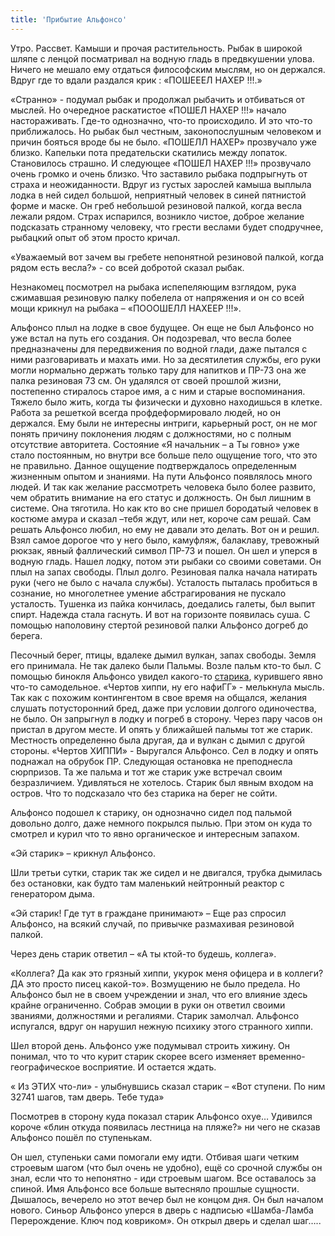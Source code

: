 ```yaml
---
title: 'Прибытие Альфонсо'
---
```


Утро. Рассвет. Камыши и прочая растительность. Рыбак в широкой шляпе с ленцой посматривал на водную гладь в предвкушении улова. Ничего не мешало ему отдаться философским мыслям, но он держался. Вдруг где то вдали раздался крик : «ПОШЕЕЕЛ НАХЕР !!!.»

«Странно» - подумал рыбак и продолжал рыбачить и отбиваться от мыслей. Но очередное раскатистое «ПОШЕЛ НАХЕР !!!» начало настораживать. Где-то однозначно, что-то происходило. И это что-то приближалось. Но рыбак был честным, законопослушным человеком и причин бояться вроде бы не было. «ПОШЕЛЛ НАХЕР» прозвучало уже близко. Капельки пота предательски скатились между лопаток. Становилось страшно. И следующее «ПОШЕЛ НАХЕР !!!» прозвучало очень громко и очень близко. Что заставило рыбака подпрыгнуть от страха и неожиданности. Вдруг из густых зарослей камыша выплыла лодка в ней сидел большой, неприятный человек в синей пятнистой форме и маске. Он греб небольшой резиновой палкой, когда весла лежали рядом. Страх испарился, возникло чистое, доброе желание подсказать странному человеку, что грести веслами будет сподручнее, рыбацкий опыт об этом просто кричал.

«Уважаемый вот зачем вы гребете непонятной резиновой палкой, когда рядом есть весла?» - со всей добротой сказал рыбак.

Незнакомец посмотрел на рыбака испепеляющим взглядом, рука сжимавшая резиновую палку побелела от напряжения и он со всей мощи крикнул на рыбака – «ПОООШЕЛЛ НАХЕЕР !!!».



Альфонсо плыл на лодке в свое будущее. Он еще не был Альфонсо но уже встал на путь его создания. Он подозревал, что весла более предназначены для передвижения по водной глади, даже пытался с ними разговаривать и махать ими. Но за десятилетия службы, его руки могли нормально держать только тару для напитков и ПР-73 она же палка резиновая 73 см. Он удалялся от своей прошлой жизни, постепенно стиралось старое имя, а с ним и старые воспоминания. Тяжело было жить, когда ты физически и духовно находишься в клетке. Работа за решеткой всегда профдеформировало людей, но он держался. Ему были не интересны интриги, карьерный рост, он не мог понять причину поклонения людям с должностями, но с полным отсутствие авторитета. Состояние «Я начальник – а Ты говно» уже стало постоянным, но внутри все больше пело ощущение того, что это не правильно. Данное ощущение подтверждалось определенным жизненным опытом и знаниями. На пути Альфонсо появлялось много людей. И так как желание рассмотреть человека было более развито, чем обратить внимание на его статус и должность. Он был лишним в системе. Она тяготила. Но как кто во сне пришел бородатый человек в костюме амура и сказал –тебя ждут, или нет, короче сам решай. Сам решать Альфонсо любил, но ему не давали это делать. Вот он и решил. Взял самое дорогое что у него было, камуфляж, балаклаву, тревожный рюкзак, явный фаллический символ ПР-73 и пошел. Он шел и уперся в водную гладь. Нашел лодку, потом эти рыбаки со своими советами. Он плыл на запах свободы. Плыл долго. Резиновая палка начала натирать руки (чего не было с начала службы). Усталость пыталась пробиться в сознание, но многолетнее умение абстрагирования не пускало усталость. Тушенка из пайка кончилась, доедались галеты, был выпит спирт. Надежда стала гаснуть. И вот на горизонте появилась суша. С помощью наполовину стертой резиновой палки Альфонсо догреб до берега.

Песочный берег, птицы, вдалеке дымил вулкан, запах свободы. Земля его принимала. Не так далеко были Пальмы. Возле пальм кто-то был. С помощью бинокля Альфонсо увидел какого-то [старика](http://lambopedia.ru/svyashennoe-korolevstvo-lambotero/nashi-ministerstva/ministerstvo-integracii/departament-vnutrennei-integracii/et-eril), курившего явно что-то самодельное. «Чертов хиппи, ну его нафиГГ» - мелькнула мысль. Так как с похожим контингентом в свое время на общался, желания слушать потусторонний бред, даже при условии долгого одиночества, не было. Он запрыгнул в лодку и погреб в сторону. Через пару часов он пристал в другом месте. И опять у ближайшей пальмы тот же старик. Местность определенно была другая, да и вулкан с дымил с другой стороны. «Чертов ХИППИ» - Выругался Альфонсо. Сел в лодку и опять поднажал на обрубок ПР. Следующая остановка не преподнесла сюрпризов. Та же пальма и тот же старик уже встречал своим безразличием. Удивляться не хотелось. Старик был явным входом на остров. Что то подсказало что без старика на берег не сойти.

Альфонсо подошел к старику, он однозначно сидел под пальмой довольно долго, даже немного покрылся пылью. При этом он куда то смотрел и курил что то явно органическое и интересным запахом.

«Эй старик» – крикнул Альфонсо.

Шли третьи сутки, старик так же сидел и не двигался, трубка дымилась без остановки, как будто там маленький нейтронный реактор с генератором дыма.

«Эй старик! Где тут в граждане принимают» – Еще раз спросил Альфонсо, на всякий случай, по привычке размахивая резиновой палкой.

Через день старик ответил – «А ты ктой-то будешь, коллега».

«Коллега? Да как это грязный хиппи, укурок меня офицера и в коллеги? ДА это просто писец какой-то». Возмущению не было предела. Но Альфонсо был не в своем учреждении и знал, что его влияние здесь крайне ограниченно. Собрав эмоции в руки он ответил своими званиями, должностями и регалиями. Старик замолчал. Альфонсо испугался, вдруг он нарушил нежную психику этого странного хиппи.

Шел второй день. Альфонсо уже подумывал строить хижину. Он понимал, что то что курит старик скорее всего изменяет временно-географическое восприятие. И остается ждать.

« Из ЭТИХ что-ли» - улыбнувшись сказал старик – «Вот ступени. По ним 32741 шагов, там дверь. Тебе туда»

Посмотрев в сторону куда показал старик Альфонсо охуе… Удивился короче «блин откуда появилась лестница на пляже?» ни чего не сказав Альфонсо пошёл по ступенькам.

Он шел, ступеньки сами помогали ему идти. Отбивая шаги четким строевым шагом (что был очень не удобно), ещё со срочной службы он знал, если что то непонятно -  иди строевым шагом. Все оставалось за спиной. Имя Альфонсо все больше вытесняло прошлые сущности. Дышалось, вечерело но этот вечер был не концом дня. Он был началом нового. Синьор Альфонсо уперся в дверь с надписью «Шамба-Ламба Перерождение. Ключ под ковриком». Он открыл дверь и сделал шаг…..
